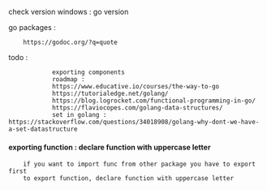 check version windows  : go version  

go packages : 

        https://godoc.org/?q=quote


todo : 
        
                exporting components  
                roadmap : 
                https://www.educative.io/courses/the-way-to-go
                https://tutorialedge.net/golang/
                https://blog.logrocket.com/functional-programming-in-go/
                https://flaviocopes.com/golang-data-structures/
                set in golang : https://stackoverflow.com/questions/34018908/golang-why-dont-we-have-a-set-datastructure

#### exporting function : declare function with uppercase letter

        if you want to import func from other package you have to export first 
        to export function, declare function with uppercase letter

